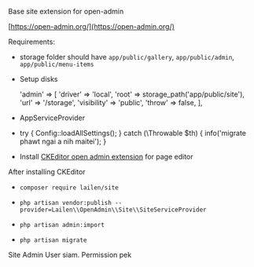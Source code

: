 Base site extension for open-admin

[https://open-admin.org/](https://open-admin.org/)

Requirements: 

- storage folder should have `app/public/gallery`, `app/public/admin`, `app/public/menu-items`

- Setup disks

    'admin' => [
        'driver' => 'local',
        'root' => storage_path('app/public/site'),
        'url' => '/storage',
        'visibility' => 'public',
        'throw' => false,
    ],

- AppServiceProvider

-   try {
        Config::loadAllSettings();
    } catch (\Throwable $th) {
        info('migrate phawt ngai a nih maitei');
    }

- Install [CKEditor open admin extension](https://open-admin.org/docs/en/extension-ckeditor) for page editor

After installing CKEditor

- `composer require lailen/site`

- `php artisan vendor:publish --provider=Lailen\\OpenAdmin\\Site\\SiteServiceProvider`

- `php artisan admin:import`

- `php artisan migrate`

Site Admin User siam. 
Permission pek
